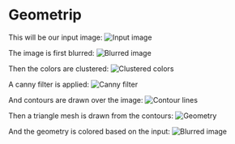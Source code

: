 # Geometrip

This will be our input image:
![Input image](./images/IMG_1153_resized.jpg)

The image is first blurred:
![Blurred image](./steps/blur.png)

Then the colors are clustered:
![Clustered colors](./steps/cluster.png)

A canny filter is applied:
![Canny filter](./steps/canny.png)

And contours are drawn over the image:
![Contour lines](./steps/contour.png)

Then a triangle mesh is drawn from the contours:
![Geometry](./steps/geometry.png)

And the geometry is colored based on the input:
![Blurred image](./steps/final.png)
